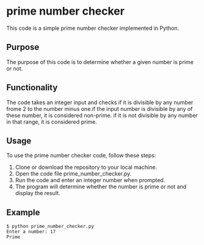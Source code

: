 # prime number checker
This code is a simple prime number checker implemented in Python.
## Purpose
The purpose of this code is to determine whether a given number is prime or not.
## Functionality
The code takes an integer input and checks if it is divisible by any number frome 2 to the number minus one.if the input number is divisible by any of these number, it is considered non-prime. if it is not divisible by any number in that range, it is considered prime.
## Usage
To use the prime number checker code, follow these steps:
1. Clone or download the repository to your local machine.
2. Open the code file prime_number_checker.py.
3. Run the code and enter an integer number when prompted.
4. The program will determine whether the number is prime or not and display the result.
## Example
``` 
$ python prime_number_checker.py
Enter a number: 17
Prime
```


